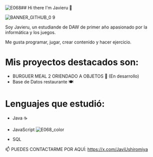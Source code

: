 ![E068](https://github.com/user-attachments/assets/231da4f5-a00f-4886-934d-dd69305fd049)## Hi there I'm Javieru 👋

![BANNER_GITHUB_0 9](https://github.com/user-attachments/assets/df7afba1-62a5-431e-a9a3-6bd0716004ee)


Soy Javieru, un estudiande de DAW de primer año apasionado por la informática y los juegos.

Me gusta programar, jugar, crear contenido y hacer ejercicio.

# Mis proyectos destacados son:
- BURGUER MEAL 2 ORIENDADO A OBJETOS 🍔 (En desarrollo)
- Base de Datos restaurante 🍽

# Lenguajes que estudió:
- Java ☕
- JavaScript ![E068_color](https://github.com/user-attachments/assets/5a44094c-1ac8-4855-83e4-e8c5887bb830)


- SQL

📫 PUEDES CONTACTARME POR AQUÍ:
https://x.com/JaviUshiromiya
